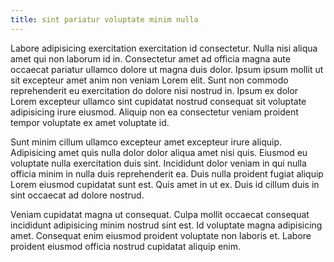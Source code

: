 ```yaml
---
title: sint pariatur voluptate minim nulla
---
```


Labore adipisicing exercitation exercitation id consectetur. Nulla nisi aliqua amet qui non laborum id in. Consectetur amet ad officia magna aute occaecat pariatur ullamco dolore ut magna duis dolor. Ipsum ipsum mollit ut sit excepteur amet anim non veniam Lorem elit. Sunt non commodo reprehenderit eu exercitation do dolore nisi nostrud in. Ipsum ex dolor Lorem excepteur ullamco sint cupidatat nostrud consequat sit voluptate adipisicing irure eiusmod. Aliquip non ea consectetur veniam proident tempor voluptate ex amet voluptate id.

Sunt minim cillum ullamco excepteur amet excepteur irure aliquip. Adipisicing amet quis nulla dolor dolor aliqua amet nisi quis. Eiusmod eu voluptate nulla exercitation duis sint. Incididunt dolor veniam in qui nulla officia minim in nulla duis reprehenderit ea. Duis nulla proident fugiat aliquip Lorem eiusmod cupidatat sunt est. Quis amet in ut ex. Duis id cillum duis in sint occaecat ad dolore nostrud.

Veniam cupidatat magna ut consequat. Culpa mollit occaecat consequat incididunt adipisicing minim nostrud sint est. Id voluptate magna adipisicing amet. Consequat enim eiusmod proident voluptate non laboris et. Labore proident eiusmod officia nostrud cupidatat aliquip enim.